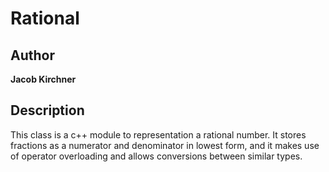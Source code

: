 # Rational

## Author

**Jacob Kirchner**

## Description
This class is a c++ module to representation a rational number. It stores fractions
as a numerator and denominator in lowest form, and it makes use of operator
overloading and allows conversions between similar types.
